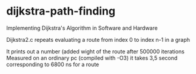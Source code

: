 # dijkstra-path-finding
Implementing Dijkstra's Algorithm in Software and Hardware 


Dijkstra2.c repeats evaluating a route from index 0 to index n-1 in a graph

It prints out a number (added wight of the route after 500000 iterations
Measured on an ordinary pc (compiled with -O3) it takes 3,5 second corresponding to 6800 ns for a route
